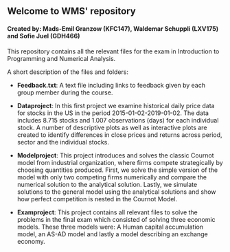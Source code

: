 ## Welcome to WMS' repository 

#### Created by: Mads-Emil Granzow (KFC147), Waldemar Schuppli (LXV175) and Sofie Juel (GDH466)

This repository contains all the relevant files for the exam in Introduction to Programming and Numerical Analysis. 

A short description of the files and folders:

* **Feedback.txt**: A text file including links to feedback given by each group member during the course.

* **Dataproject**: In this first project we examine historical daily price data for stocks in the US in the period 2015-01-02-2019-01-02. The data includes 8.715 stocks and 1.007 observations (days) for each individual stock. A number of descriptive plots as well as interactive plots are created to identify differences in close prices and returns across period, sector and the individual stocks. 

* **Modelproject**: This project introduces and solves the classic Cournot model from industrial organization, where firms compete strategically by choosing quantities produced. First, we solve the simple version of the model with only two competing firms numerically and compare the numerical solution to the analytical solution. Lastly, we simulate solutions to the general model using the analytical solutions and show how perfect competition is nested in the Cournot Model.

* **Examproject**: This project contains all relevant files to solve the problems in the final exam which consisted of solving three economic models. These three models were: A Human capital accumulation model, an AS-AD model and lastly a model describing an exchange economy.
